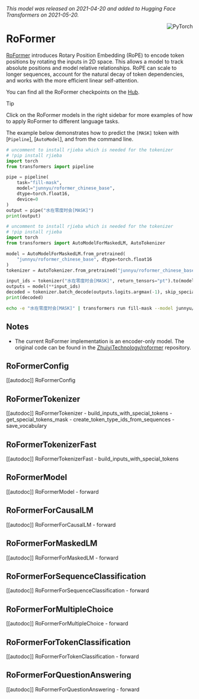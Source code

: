 <!--Copyright 2021 The HuggingFace Team. All rights reserved.

Licensed under the Apache License, Version 2.0 (the "License"); you may not use this file except in compliance with
the License. You may obtain a copy of the License at

http://www.apache.org/licenses/LICENSE-2.0

Unless required by applicable law or agreed to in writing, software distributed under the License is distributed on
an "AS IS" BASIS, WITHOUT WARRANTIES OR CONDITIONS OF ANY KIND, either express or implied. See the License for the
specific language governing permissions and limitations under the License.

⚠️ Note that this file is in Markdown but contain specific syntax for our doc-builder (similar to MDX) that may not be
rendered properly in your Markdown viewer.

-->
*This model was released on 2021-04-20 and added to Hugging Face Transformers on 2021-05-20.*

<div style="float: right;">
    <div class="flex flex-wrap space-x-1">
           <img alt="PyTorch" src="https://img.shields.io/badge/PyTorch-DE3412?style=flat&logo=pytorch&logoColor=white">
    </div>
</div>

# RoFormer

[RoFormer](https://huggingface.co/papers/2104.09864) introduces Rotary Position Embedding (RoPE) to encode token positions by rotating the inputs in 2D space. This allows a model to track absolute positions and model relative relationships. RoPE can scale to longer sequences, account for the natural decay of token dependencies, and works with the more efficient linear self-attention.

You can find all the RoFormer checkpoints on the [Hub](https://huggingface.co/models?search=roformer).

> [!TIP]
> Click on the RoFormer models in the right sidebar for more examples of how to apply RoFormer to different language tasks.

The example below demonstrates how to predict the `[MASK]` token with [`Pipeline`], [`AutoModel`], and from the command line.

<hfoptions id="usage">
<hfoption id="Pipeline">

```py
# uncomment to install rjieba which is needed for the tokenizer
# !pip install rjieba
import torch
from transformers import pipeline

pipe = pipeline(
    task="fill-mask",
    model="junnyu/roformer_chinese_base",
    dtype=torch.float16,
    device=0
)
output = pipe("水在零度时会[MASK]")
print(output)
```

</hfoption>
<hfoption id="AutoModel">

```py
# uncomment to install rjieba which is needed for the tokenizer
# !pip install rjieba
import torch
from transformers import AutoModelForMaskedLM, AutoTokenizer

model = AutoModelForMaskedLM.from_pretrained(
    "junnyu/roformer_chinese_base", dtype=torch.float16
)
tokenizer = AutoTokenizer.from_pretrained("junnyu/roformer_chinese_base")

input_ids = tokenizer("水在零度时会[MASK]", return_tensors="pt").to(model.device)
outputs = model(**input_ids)
decoded = tokenizer.batch_decode(outputs.logits.argmax(-1), skip_special_tokens=True)
print(decoded)
```

</hfoption>
<hfoption id="transformers CLI">

```bash
echo -e "水在零度时会[MASK]" | transformers run fill-mask --model junnyu/roformer_chinese_base --device 0
```

</hfoption>
</hfoptions>

## Notes

- The current RoFormer implementation is an encoder-only model. The original code can be found in the [ZhuiyiTechnology/roformer](https://github.com/ZhuiyiTechnology/roformer) repository.

## RoFormerConfig

[[autodoc]] RoFormerConfig

## RoFormerTokenizer

[[autodoc]] RoFormerTokenizer
    - build_inputs_with_special_tokens
    - get_special_tokens_mask
    - create_token_type_ids_from_sequences
    - save_vocabulary

## RoFormerTokenizerFast

[[autodoc]] RoFormerTokenizerFast
    - build_inputs_with_special_tokens

## RoFormerModel

[[autodoc]] RoFormerModel
    - forward

## RoFormerForCausalLM

[[autodoc]] RoFormerForCausalLM
    - forward

## RoFormerForMaskedLM

[[autodoc]] RoFormerForMaskedLM
    - forward

## RoFormerForSequenceClassification

[[autodoc]] RoFormerForSequenceClassification
    - forward

## RoFormerForMultipleChoice

[[autodoc]] RoFormerForMultipleChoice
    - forward

## RoFormerForTokenClassification

[[autodoc]] RoFormerForTokenClassification
    - forward

## RoFormerForQuestionAnswering

[[autodoc]] RoFormerForQuestionAnswering
    - forward

